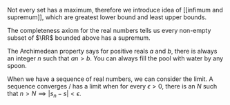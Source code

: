 Not every set has a maximum, therefore we introduce idea of [[infimum and supremum]], which are greatest lower bound and least upper bounds.

The completeness axiom for the real numbers tells us every non-empty subset of $\RR$ bounded above has a supremum.

The Archimedean property says for positive reals $a$ and $b$, there is always an integer $n$ such that $an > b$. You can always fill the pool with water by any spoon.

When we have a sequence of real numbers, we can consider the limit. A sequence converges / has a limit when for every $\epsilon > 0$, there is an $N$ such that $n > N \implies | s_n - s| < \epsilon$.